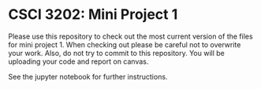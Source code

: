 # CSCI 3202: Mini Project 1 

Please use this repository to check out the most current version of the files for mini project 1. When checking out please be careful not to overwrite your work. Also, do not try to commit to this repository. You will be uploading your code and report on canvas.

See the jupyter notebook for further instructions.

